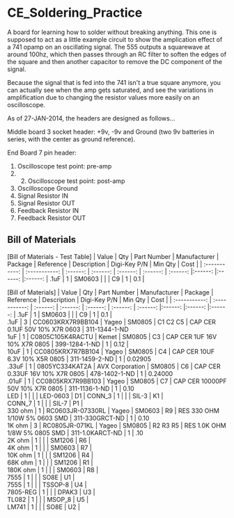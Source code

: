 CE_Soldering_Practice
=====================

A board for learning how to solder without breaking anything.  This one is supposed to act as a little example circuit to show the amplication effect of a 741 opamp on an oscillating signal.  The 555 outputs a squarewave at around 100hz, which then passes through an RC filter to soften the edges of the square and then another capacitor to remove the DC component of the signal.

Because the signal that is fed into the 741 isn't a true square anymore, you can actually see when the amp gets saturated, and see the variations in amplification due to changing the resistor values more easily on an oscilloscope.

As of 27-JAN-2014, the headers are designed as follows...

Middle board 3 socket header: +9v, -9v and Ground (two 9v batteries in series, with the center as ground reference).

End Board 7 pin header: 
1. Oscilloscope test point: pre-amp
2. 2. Oscilloscope test point: post-amp
3. Oscilloscope Ground
4. Signal Resistor IN 
5. Signal Resistor OUT 
6. Feedback Resistor IN 
7. Feedback Resistor OUT 

## Bill of Materials

[Bill of Materials - Test Table]
| Value |  Qty | Part Number | Manufacturer  |  Package | Reference | Description |  Digi-Key P/N  |  Min Qty | Cost  |
| :-----------:  | :-----------:     | :------:  | :------:  | :------:  | :------:  | :------:  |:------:  |:------:  |:------:  |
.1uF  |  1      |     SM0603 | | | C9    |      1 |  0.1  |   

[Bill of Materials]
| Value |  Qty | Part Number | Manufacturer  |  Package | Reference | Description |  Digi-Key P/N  |  Min Qty | Cost  |
| :-----------:  | :-----------:     | :------:  | :------:  | :------:  | :------:  | :------:  |:------:  |:------:  |:------:  |
.1uF  |  1      |     SM0603 | | | C9    |      1 |  0.1  |   
.1uF   | 3  | CC0603KRX7R9BB104  | Yageo  | SM0805 | C1 C2 C5  |  CAP CER 0.1UF 50V 10% X7R 0603 | 311-1344-1-ND               
1uF | 1 |  C0805C105K4RACTU   | Kemet  | SM0805 |  C3 |  CAP CER 1UF 16V 10% X7R 0805  |  399-1284-1-ND |  1 |  0.12  |        
10uF  |  1   |   CC0805KRX7R7BB104 | Yageo |      SM0805 | C4    | CAP CER 10UF 6.3V 10% X5R 0805 | 311-1459-2-ND | 1 | 0.02905                      
.33uF  | 1    | 0805YC334KAT2A |  AVX Corporation   |     SM0805 | C6    | CAP CER 0.33UF 16V 10% X7R 0805 | 478-1402-1-ND | 1 | 0.24000                   
.01uF  | 1    | CC0805KRX7R9BB103 |  Yageo   |     SM0805 | C7   | CAP CER 10000PF 50V 10% X7R 0805 | 311-1136-1-ND | 1 | 0.10                       
LED | 1 |  |   |  LED-0603  |  D1  | 
CONN_3 | 1    | |     |     SIL-3  | K1    |                    
CONN_7 | 1    | |     |     SIL-7  | P1    |                    
330 ohm | 1    |  RC0603JR-07330RL   |   Yageo   |      SM0603 | R9    | RES 330 OHM 1/10W 5% 0603 SMD | 311-330GRCT-ND | 1 | 0.10                     
1K ohm  | 3   | RC0805JR-071KL |  Yageo    |      SM0805 | R2 R3 R5    | RES 1.0K OHM 1/8W 5% 0805 SMD | 311-1.0KARCT-ND | 1 | .10                       
2K ohm  | 1    | |    |      SM1206 | R6   |                     
4K ohm  | 1    | |    |     SM0603 | R7    |                    
10K ohm | 1    | |    |      SM1206 | R4    |                    
68K ohm | 1    | |    |      SM1206 | R1     |                   
180K ohm |   1  | |    |        SM0603 | R8     |                   
7555   | 1     | |     |    SO8E  |  U1      |                  
7555   | 1    | |      |    TSSOP-8 | U4    |                    
7805-REG  |  1  | |    |        DPAK3 |  U3   |                     
TL082  | 1    | |      |    MSOP_8 | U5     |                   
LM741  | 1     | |     |    SO8E   | U2    |                    